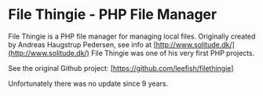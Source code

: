 # File Thingie - PHP File Manager
File Thingie is a PHP file manager for managing local files.
Originally created by Andreas Haugstrup Pedersen, see info at [http://www.solitude.dk/](http://www.solitude.dk/)
File Thingie was one of his very first PHP projects.

See the original Github project: [https://github.com/leefish/filethingie]

Unfortunately there was no update since 9 years.
